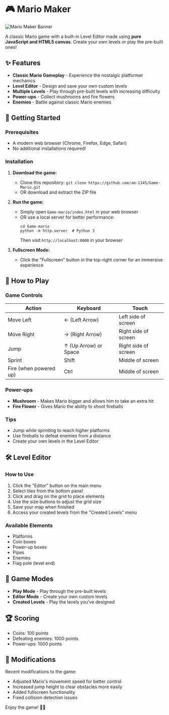 # 🎮 Mario Maker

![Mario Maker Banner](mario-maker/images/mario-sprites.png)

A classic Mario game with a built-in Level Editor made using **pure JavaScript and HTML5 canvas**. Create your own levels or play the pre-built ones!

## ✨ Features

- **Classic Mario Gameplay** - Experience the nostalgic platformer mechanics
- **Level Editor** - Design and save your own custom levels
- **Multiple Levels** - Play through pre-built levels with increasing difficulty
- **Power-ups** - Collect mushrooms and fire flowers
- **Enemies** - Battle against classic Mario enemies

## 🚀 Getting Started

### Prerequisites

- A modern web browser (Chrome, Firefox, Edge, Safari)
- No additional installations required!

### Installation

1. **Download the game:**

   - Clone this repository: `git clone https://github.com/am-1145/Game-Mario.git`
   - OR download and extract the ZIP file

2. **Run the game:**

   - Simply open `Game-mario/index.html` in your web browser
   - OR use a local server for better performance:
     ```
     cd Game-mario
     python -m http.server  # Python 3
     ```
     Then visit `http://localhost:8000` in your browser

3. **Fullscreen Mode:**
   - Click the "Fullscreen" button in the top-right corner for an immersive experience

## 🎯 How to Play

### Game Controls

| Action                 | Keyboard              | Touch                |
| ---------------------- | --------------------- | -------------------- |
| Move Left              | ← (Left Arrow)        | Left side of screen  |
| Move Right             | → (Right Arrow)       | Right side of screen |
| Jump                   | ↑ (Up Arrow) or Space | Right side of screen |
| Sprint                 | Shift                 | Middle of screen     |
| Fire (when powered up) | Ctrl                  | Middle of screen     |

### Power-ups

- **Mushroom** - Makes Mario bigger and allows him to take an extra hit
- **Fire Flower** - Gives Mario the ability to shoot fireballs

### Tips

- Jump while sprinting to reach higher platforms
- Use fireballs to defeat enemies from a distance
- Create your own levels in the Level Editor

## 🛠️ Level Editor

### How to Use

1. Click the "Editor" button on the main menu
2. Select tiles from the bottom panel
3. Click and drag on the grid to place elements
4. Use the size buttons to adjust the grid size
5. Save your map when finished
6. Access your created levels from the "Created Levels" menu

### Available Elements

- Platforms
- Coin boxes
- Power-up boxes
- Pipes
- Enemies
- Flag pole (level end)

## 🔄 Game Modes

- **Play Mode** - Play through the pre-built levels
- **Editor Mode** - Create your own custom levels
- **Created Levels** - Play the levels you've designed

## 🏆 Scoring

- Coins: 100 points
- Defeating enemies: 1000 points
- Power-ups: 1000 points

## 🔧 Modifications

Recent modifications to the game:

- Adjusted Mario's movement speed for better control
- Increased jump height to clear obstacles more easily
- Added fullscreen functionality
- Fixed collision detection issues

Enjoy the game! 🍄👾
